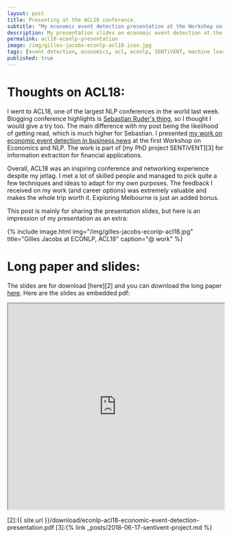 ```yaml
---
layout: post
title: Presenting at the ACL18 conference.
subtitle: "My economic event detection presentation at the Workshop on Economics and NLP."
description: My presentation slides on economic event detection at the Workshop on Economics and NLP at ACL18, Melbourne, AUS.
permalink: acl18-econlp-presentation
image: /img/gilles-jacobs-econlp-acl18-icon.jpg
tags: [event detection, economics, acl, econlp, SENTiVENT, machine learning, economic news, text mining, NLP, event extraction]
published: true
---
```


# Thoughts on ACL18:
I went to ACL18, one of the largest NLP conferences in the world last week.
Blogging conference highlights is [Sebastian Ruder's thing](http://ruder.io/acl-2018-highlights/), so I thought I would give a try too.
The main difference with my post being the likelihood of getting read, which is much higher for Sebastian.
I presented [my work on economic event detection in business news][1] at the first Workshop on Economics and NLP.
The work is part of [my PhD project SENTiVENT][3] for information extraction for financial applications.

Overall, ACL18 was an inspiring conference and networking experience despite my jetlag.
I met a lot of skilled people and managed to pick quite a few techniques and ideas to adapt for my own purposes.
The feedback I received on my work (and career options) was extremely valuable and makes the whole trip worth it.
Exploring Melbourne is just an added bonus.

This post is mainly for sharing the presentation slides, but here is an impression of my presentation as an extra:

{% include image.html
            img="/img/gilles-jacobs-econlp-acl18.jpg"
            title="Gilles Jacobs at ECONLP, ACL18"
            caption="@ work" %}

# Long paper and slides:
The slides are for download [here][2] and you can download the long paper [here][1].
Here are the slides as embedded pdf:

<iframe src="https://drive.google.com/file/d/1JfzZzCFarqiSBJSzzprtdqYINKWgd1AS/preview" width="100%" height="480"></iframe>

[1]:https://aclanthology.info/papers/W18-3101/w18-3101
[2]:{{ site.url }}/download/econlp-acl18-economic-event-detection-presentation.pdf
[3]:{% link _posts/2018-06-17-sentivent-project.md %}